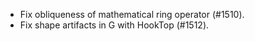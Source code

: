 * Fix obliqueness of mathematical ring operator (#1510).
* Fix shape artifacts in G with HookTop (#1512).
